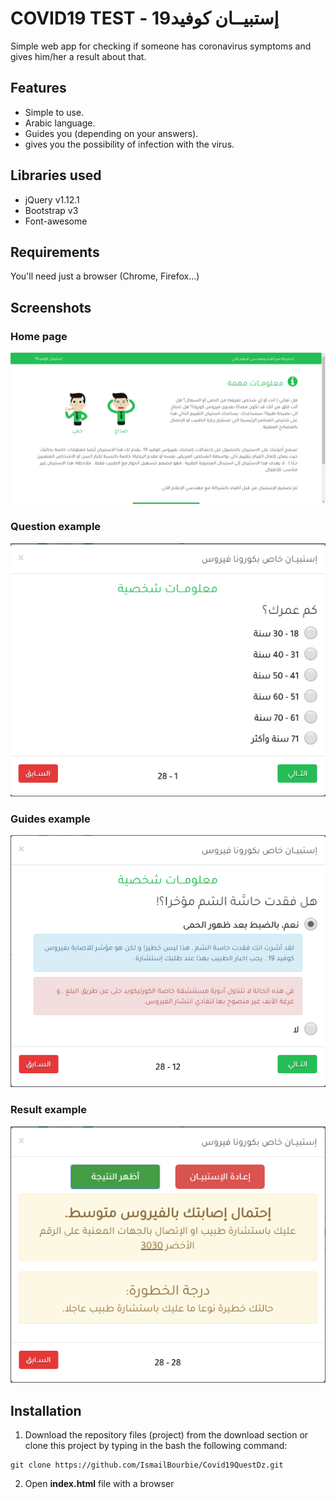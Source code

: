 # COVID19 TEST - إستبيــان كوفيد19

Simple web app for checking if someone has coronavirus symptoms and gives him/her a result about that.

## Features

- Simple to use.
- Arabic language.
- Guides you (depending on your answers).
- gives you the possibility of infection with the virus.

## Libraries used

- jQuery v1.12.1
- Bootstrap v3
- Font-awesome

## Requirements

You'll need just a browser (Chrome, Firefox...)

## Screenshots

### Home page

![Home page](screenshots/home.png)

### Question example

![Question example](screenshots/question.png)

### Guides example

![Guides example](screenshots/guides.png)

### Result example

![Result example](screenshots/result.png)

## Installation

1. Download the repository files (project) from the download section or clone this project by typing in the bash the following command:

```
git clone https://github.com/IsmailBourbie/Covid19QuestDz.git
```

2. Open **index.html** file with a browser
